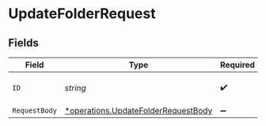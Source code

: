 # UpdateFolderRequest


## Fields

| Field                                                                                     | Type                                                                                      | Required                                                                                  | Description                                                                               |
| ----------------------------------------------------------------------------------------- | ----------------------------------------------------------------------------------------- | ----------------------------------------------------------------------------------------- | ----------------------------------------------------------------------------------------- |
| `ID`                                                                                      | *string*                                                                                  | :heavy_check_mark:                                                                        | The ID of the folder to update.                                                           |
| `RequestBody`                                                                             | [*operations.UpdateFolderRequestBody](../../models/operations/updatefolderrequestbody.md) | :heavy_minus_sign:                                                                        | N/A                                                                                       |